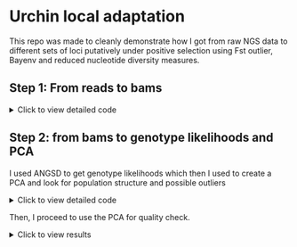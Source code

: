 # Urchin local adaptation
This repo was made to cleanly demonstrate how I got from raw NGS data to different sets of loci putatively under positive selection using Fst outlier, Bayenv and reduced nucleotide diversity measures.

## Step 1: From reads to bams
<details>
  <summary>Click to view detailed code</summary>
  
### Checking quality of sequencing data
  
```
pip install multiqc
spack load fastqc@0.11.7

-----------
#!/bin/bash

yourfilenames=`ls /users/c/p/cpetak/WGS/all_fastqs/18170X*.fastq`

for file in $yourfilenames

do
	fastqc $file -o /users/c/p/cpetak/WGS/fastqc_output/
done
-----------

cd /users/c/p/cpetak/WGS/fastqc_output
multiqc .
```

#### Results:
[Multiqc Report nicely displayed is available here](https://htmlpreview.github.io/?https://github.com/Cpetak/urchin_adaptation/blob/main/images/multiqc_report.html) 
	
OR 
	
[Multiqc Report raw file for download is available here](images/multiqc_report.html)	

	
### Mapping to the reference genome

```
spack load bwa@0.7.17
spack load samtools@1.10
bwa index GCF_000002235.5_Spur_5.0_genomic.fna

-----------
while read line ; do
        F1=$(cut -d ' ' -f1 <<< $line)
        F2=$(cut -d ' ' -f2 <<< $line)
        echo "$F1 -- $F2"
        FILE=$(mktemp)
        cat header.txt >> $FILE
        echo "spack load samtools@1.10" >> $FILE
        echo "spack load bwa@0.7.17" >> $FILE
        ref="/users/c/p/cpetak/WGS/reference_genome/GCF_000002235.5_Spur_5.0_genomic.fna"
        out_name=$(cut -d '.' -f1 <<< $F1)
        echo "bwa mem -t 1 -M $ref /users/c/p/cpetak/WGS/all_fastqs/$F1 /users/c/p/cpetak/WGS/all_fastqs/$F2 | samtools view -S -b > /users/c/p/cpetak/WGS/BWA_out/$out_name.bam" >> $FILE
          sbatch $FILE
          sleep 0.5
          rm $FILE
done < $1
-----------
```
#### Checking mapping statistics
```
-----------
while read line ; do
	echo "$line"
	FILE=$(mktemp)
  	cat header.txt >> $FILE
	echo "spack load samtools@1.10" >> $FILE
	out_name=$(cut -d '.' -f1 <<< $line)
	echo "samtools sort /users/c/p/cpetak/WGS/BWA_out/$line -o /users/c/p/cpetak/WGS/BWA_out/$out_name.sorted.bam" >> $FILE
  	sbatch $FILE
  	sleep 0.5
  	rm $FILE
done < $1
-----------
-----------
while read line ; do
	echo "$line"
	FILE=$(mktemp)
  	cat header.txt >> $FILE
	echo "spack load samtools@1.10" >> $FILE
	out_name=$(cut -d '.' -f1 <<< $line)
	echo "samtools rmdup /users/c/p/cpetak/WGS/BWA_out/$line /users/c/p/cpetak/WGS/BWA_out/$out_name.rmdup.bam" >> $FILE
  	sbatch $FILE
  	sleep 0.5
  	rm $FILE
done < $1
-----------
-----------
while read line ; do
	echo "$line"
	FILE=$(mktemp)
  	cat header.txt >> $FILE
	echo "spack load samtools@1.10" >> $FILE
	out_name=$(cut -d '.' -f1 <<< $line)
	echo "samtools flagstat /users/c/p/cpetak/WGS/BWA_out/$line | awk 'NR>=6&&NR<=13 {print \$1}' | column -x >> /users/c/p/cpetak/WGS/$out_name.flagstats.txt" >> $FILE
  	sbatch $FILE
  	sleep 0.5
  	rm $FILE
done < $1
-----------
-----------
while read line ; do
	echo "$line"
	FILE=$(mktemp)
  	cat header.txt >> $FILE
	echo "spack load samtools@1.10" >> $FILE
	out_name=$(cut -d '.' -f1 <<< $line)
	echo "samtools depth /users/c/p/cpetak/WGS/BWA_out/$line | awk '{sum+=\$3} END {print sum/NR}' >> /users/c/p/cpetak/WGS/$out_name.coverage.txt" >> $FILE
  	sbatch $FILE
  	sleep 0.5
  	rm $FILE
done < $1
-----------
```
	 
#### Results:
[File with all mapping stats](all_mapping_stats.csv)
In all 3 images below, x axis is the 140 individuals

<img src="https://github.com/Cpetak/urchin_adaptation/blob/main/images/coverage_fig.png" width="400" />

<img src="https://github.com/Cpetak/urchin_adaptation/blob/main/images/flagstat_fig.png" width="400" />

<img src="https://github.com/Cpetak/urchin_adaptation/blob/main/images/mapping_stat.png" width="400" />
	 
</details>

## Step 2: from bams to genotype likelihoods and PCA
I used ANGSD to get genotype likelihoods which then I used to create a PCA and look for population structure and possible outliers
<details>
  <summary>Click to view detailed code</summary>
	Run this code on all individuals from all populations together for PCA
  
```
cd /users/c/p/cpetak/WGS/angsd

ref="/users/c/p/cpetak/WGS/reference_genome/GCF_000002235.5_Spur_5.0_genomic.fna" 
# latest version of the reference genome downloaded from NCBI on the 7th of October 2020
# angsd version: 0.933-102-g7d57642 (htslib: 1.11-9-g2264113) build(Oct 16 2020 18:14:45)

./angsd -b /users/c/p/cpetak/WGS/all_rmdups_jo.txt \
-ref ${ref} \
-anc ${ref} \
-out /users/c/p/cpetak/WGS/allpopstrict_angsd_polysites \
-nThreads 16 \
-remove_bads 1 \
-C 50 \
-baq 1 \
-minMapQ 30 \
-minQ 20 \
-minInd 119 \ # 85% of all individuals (140)
-setMinDepthInd 4 \ # note that later we'll use 3 here, filtering is stricter for now to reduce data for PCA
-skipTriallelic 1 \
-GL 1 \
-doCounts 1 \
-doMajorMinor 1 \
-doMaf 1 \
-doGlf 2 \ # gives us the Beagle format which will be used by pcangsd
-SNP_pval 1e-6
	
```
```
python /users/c/p/cpetak/pcangsd/pcangsd.py -beagle /users/c/p/cpetak/WGS/allpopstrict_angsd_polysites.beagle.gz -o /users/c/p/cpetak/WGS/pcangsd_covmatrix -threads 16
```
```
#R
C <- as.matrix(read.table("pcangsd_covmatrix.cov"))
ids <- read.table("~/Downloads/pca_pops.txt") #text file with 20 lines of the single word BOD, then 20 lines of CAP etc in the order they appeared in all_rmdups_jo.txt
e <- eigen(C)
# base R
plot(e$vectors[,1:2],xlab="PC1",ylab="PC2", bg=ids$V1, pch=21)
#ggplot
library(ggplot2)
library(tidyverse)
df <- data.frame(pop = ids$V1, PC1 = e$vectors[,1], PC2 = e$vectors[,2])
df= rownames_to_column(df)
ggplot(df, aes(x=PC1, y=PC2, fill=pop)) +
  geom_point(size=3, shape=21) +
  theme_bw()
```
#### Results:
<img src="https://github.com/Cpetak/urchin_adaptation/blob/main/images/PCA_1.png" width="400" />
	
3 individuals seem to be very different from the other 137 individuals. Thus, there 3 were dropped from further analysis. New PCA with 137 individuals:

<img src="https://github.com/Cpetak/urchin_adaptation/blob/main/images/PCA_2.png" width="400" />

No clustering by population can be seen.
	
</details>
	
Then, I proceed to use the PCA for quality check.

<details>
  <summary>Click to view results</summary>
	I checked if there is any clustering by coverage. 
	
Histogram of average coverage per individual:

<img src="https://github.com/Cpetak/urchin_adaptation/blob/main/images/hist_coverage.png" width="400" />
	
```
#R
covdata <- read.table("covs.txt") #this is without outliers
covdata$V2 <- ifelse(covdata$V1<6.5, "little", "lot")

ids <-covdata

#ggplot
df <- data.frame(pop = ids$V2, PC1 = e$vectors[,1], PC2 = e$vectors[,2])
df= rownames_to_column(df)
ggplot(df, aes(x=PC1, y=PC2, fill=pop)) +
  geom_point(size=3, shape=21) +
  theme_bw()
```

PCA of average coverage:

<img src="https://github.com/Cpetak/urchin_adaptation/blob/main/images/PCA_cov.png" width="400" />
     
Again, no clustering is visible.
</details>	
